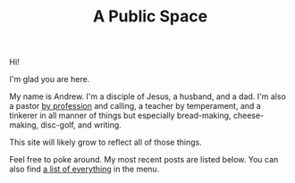 ﻿---
layout: home
title: A Public Space
updated: "2021-02-02"
---

<span class="is-size-3 has-bold-text">Hi! </span>

<span class="is-size-5 has-bold-text">I'm glad you are here.</span>

My name is Andrew. I'm a disciple of Jesus, a husband, and a dad. I'm also a pastor [by profession](/experience) and calling, a teacher by temperament, and a tinkerer in all manner of things but especially bread-making, cheese-making, disc-golf, and writing.

This site will likely grow to reflect all of those things.

Feel free to poke around. My most recent posts are listed below. You can also find [a list of everything](archive) in the menu.